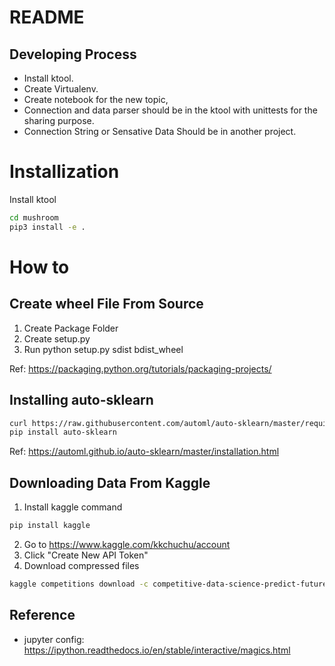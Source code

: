 # README

## Developing Process
- Install ktool.
- Create Virtualenv.
- Create notebook for the new topic,
- Connection and data parser should be in the ktool with unittests for the sharing purpose.
- Connection String or Sensative Data Should be in another project.

# Installization

Install ktool

``` sh
cd mushroom
pip3 install -e .
```


# How to
## Create wheel File From Source
1. Create Package Folder
2. Create setup.py
3. Run python setup.py sdist bdist_wheel

Ref: https://packaging.python.org/tutorials/packaging-projects/

## Installing auto-sklearn 
``` sh
curl https://raw.githubusercontent.com/automl/auto-sklearn/master/requirements.txt | xargs -n 1 -L 1 pip install
pip install auto-sklearn
```
Ref: https://automl.github.io/auto-sklearn/master/installation.html

## Downloading Data From Kaggle

1. Install kaggle command
``` sh
pip install kaggle
```
2. Go to https://www.kaggle.com/kkchuchu/account
3. Click "Create New API Token"
4. Download compressed files
``` sh
kaggle competitions download -c competitive-data-science-predict-future-sales
```
## Reference

- jupyter config: https://ipython.readthedocs.io/en/stable/interactive/magics.html
